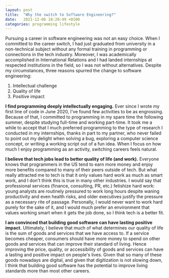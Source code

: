```yaml
---
layout: post
title:  "Why the switch to Software Engineering?"
date:   2021-12-06 18:20:49 +0100
categories: programming lifestyle
---
```

Pursuing a career in software engineering was not an easy choice. When I committed to the career switch, I had just graduated from university in a non-technical subject without any formal training in programming or connections in the tech industry. Moreover, I was academically accomplished in International Relations and I had landed internships at respected institutions in the field, so I was not without alternatives. Despite my circumstances, three reasons spurred the change to software engineering: 
1. Intellectual challenge
2. Quality of life
3. Positive impact

**I find programming deeply intellectually engaging.** Ever since I wrote my first line of code in June 2020, I've found few activities to be as engrossing. Because of that, I committed to programming in my spare time the following summer, despite studying full-time and working part-time. It took me a while to accept that I much preferred programming to the type of research I conducted in my internships, thanks in part to my partner, who never failed to point out my delight when solving a bug, exploring a computer science concept, or writing a working script out of a fun idea. When I focus on how much I enjoy programming as an activity, switching careers feels natural.

**I believe that tech jobs lead to better quality of life (and work).** Everyone knows that programmers in the US tend to earn more money and enjoy more benefits compared to many of their peers outside of tech. But what really attracted me to tech is that it only values hard work as much as smart work, and I don't think this is true in many other industries. I would say that professional services (finance, consulting, PR, etc.) fetishize hard work: young analysts are routinely pressured to work long hours despite waning productivity and even health risks, and older executives justify the pressure as a necessary rite of passage. Personally, I would never want to work hard purely for the sake of it, and I would much prefer an environment that values working smart when it gets the job done, so I think tech is a better fit.

**I am convinced that building good software can have lasting positive impact.** Ultimately, I believe that much of what determines our quality of life is the sum of goods and services that we have access to. If a service becomes cheaper, consumers should have more money to spend on other goods and services that can improve their standard of living. Hence improving the price, quality, or accessibility of goods and services can have a lasting and positive impact on people's lives. Given that so many of these goods nowadays are digital, and given that digitization is not slowing down, I think that building good software has the potential to improve living standards more than most other careers.
